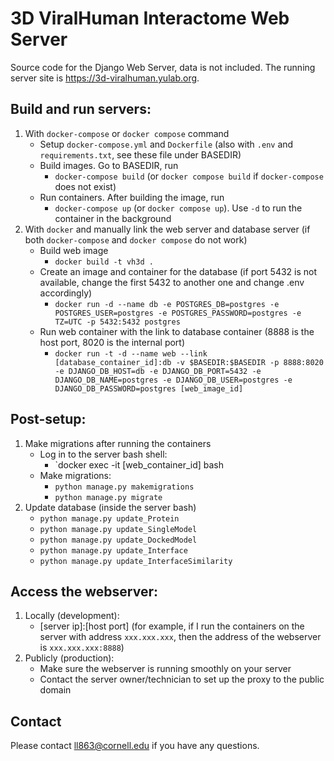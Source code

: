 # 3D ViralHuman Interactome Web Server
Source code for the Django Web Server, data is not included. The running server site is https://3d-viralhuman.yulab.org.

## Build and run servers:
1. With `docker-compose` or `docker compose` command
    - Setup `docker-compose.yml` and `Dockerfile` (also with `.env` and `requirements.txt`, see these file under BASEDIR)
    - Build images. Go to BASEDIR, run
      - `docker-compose build` (or `docker compose build` if `docker-compose` does not exist)
    - Run containers. After building the image, run
      - `docker-compose up` (or `docker compose up`). Use `-d` to run the container in the background
2. With `docker` and manually link the web server and database server (if both `docker-compose` and `docker compose` do not work)
    - Build web image
      - `docker build -t vh3d .`
    - Create an image and container for the database (if port 5432 is not available, change the first 5432 to another one and change .env accordingly)
      - `docker run -d --name db -e POSTGRES_DB=postgres -e POSTGRES_USER=postgres -e POSTGRES_PASSWORD=postgres -e TZ=UTC -p 5432:5432 postgres`
    - Run web container with the link to database container (8888 is the host port, 8020 is the internal port)
      - `docker run -t -d --name web --link [database_container_id]:db -v $BASEDIR:$BASEDIR -p 8888:8020 -e DJANGO_DB_HOST=db -e DJANGO_DB_PORT=5432 -e DJANGO_DB_NAME=postgres -e DJANGO_DB_USER=postgres -e DJANGO_DB_PASSWORD=postgres [web_image_id]`

## Post-setup:
1. Make migrations after running the containers
    - Log in to the server bash shell:
      - `docker exec -it [web_container_id] bash
    - Make migrations:
      - `python manage.py makemigrations`
      - `python manage.py migrate`
2. Update database (inside the server bash)
    - `python manage.py update_Protein`
    - `python manage.py update_SingleModel`
    - `python manage.py update_DockedModel`
    - `python manage.py update_Interface`
    - `python manage.py update_InterfaceSimilarity`

## Access the webserver:
1. Locally (development):
    - [server ip]:[host port] (for example, if I run the containers on the server with address `xxx.xxx.xxx`, then the address of the webserver is `xxx.xxx.xxx:8888`)
2. Publicly (production):
    - Make sure the webserver is running smoothly on your server
    - Contact the server owner/technician to set up the proxy to the public domain
  
## Contact
Please contact ll863@cornell.edu if you have any questions.
